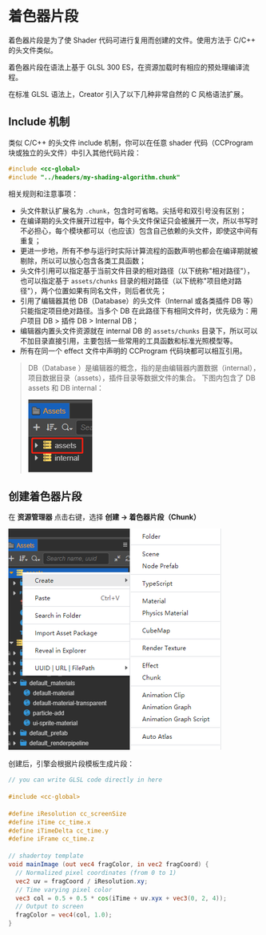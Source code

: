 # 着色器片段

着色器片段是为了使 Shader 代码可进行复用而创建的文件。使用方法于 C/C++ 的头文件类似。

着色器片段在语法上基于 GLSL 300 ES，在资源加载时有相应的预处理编译流程。

在标准 GLSL 语法上，Creator 引入了以下几种非常自然的 C 风格语法扩展。

## Include 机制

类似 C/C++ 的头文件 include 机制，你可以在任意 shader 代码（CCProgram 块或独立的头文件）中引入其他代码片段：

```c
#include <cc-global>
#include "../headers/my-shading-algorithm.chunk"
```

相关规则和注意事项：
- 头文件默认扩展名为 `.chunk`，包含时可省略。尖括号和双引号没有区别；
- 在编译期的头文件展开过程中，每个头文件保证只会被展开一次，所以书写时不必担心，每个模块都可以（也应该）包含自己依赖的头文件，即使这中间有重复；
- 更进一步地，所有不参与运行时实际计算流程的函数声明也都会在编译期就被剔除，所以可以放心包含各类工具函数；
- 头文件引用可以指定基于当前文件目录的相对路径（以下统称"相对路径"），也可以指定基于 `assets/chunks` 目录的相对路径（以下统称"项目绝对路径"），两个位置如果有同名文件，则后者优先；
- 引用了编辑器其他 DB（Database）的头文件（Internal 或各类插件 DB 等）只能指定项目绝对路径。当多个 DB 在此路径下有相同文件时，优先级为：用户项目 DB > 插件 DB > Internal DB；
- 编辑器内置头文件资源就在 internal DB 的 `assets/chunks` 目录下，所以可以不加目录直接引用，主要包括一些常用的工具函数和标准光照模型等。
- 所有在同一个 effect 文件中声明的 CCProgram 代码块都可以相互引用。

> DB（Database ）是编辑器的概念，指的是由编辑器内置数据（internal），项目数据目录（assets），插件目录等数据文件的集合。
> 下图内包含了 DB assets 和 DB internal：
>
> ![DB](img/db.png)

## 创建着色器片段

在 **资源管理器** 点击右键，选择 **创建 -> 着色器片段（Chunk）**

![创建着色器片段](img/create-chunk.png)

创建后，引擎会根据片段模板生成片段：

```glsl
// you can write GLSL code directly in here

#include <cc-global>

#define iResolution cc_screenSize
#define iTime cc_time.x
#define iTimeDelta cc_time.y
#define iFrame cc_time.z

// shadertoy template
void mainImage (out vec4 fragColor, in vec2 fragCoord) {
  // Normalized pixel coordinates (from 0 to 1)
  vec2 uv = fragCoord / iResolution.xy;
  // Time varying pixel color
  vec3 col = 0.5 + 0.5 * cos(iTime + uv.xyx + vec3(0, 2, 4));
  // Output to screen
  fragColor = vec4(col, 1.0);
}
```
